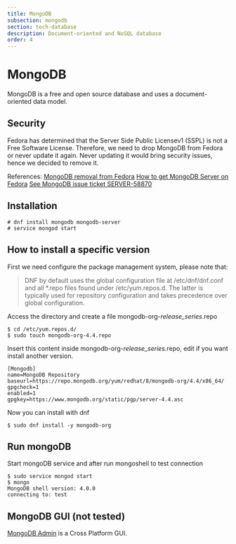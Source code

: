 ```yaml
---
title: MongoDB
subsection: mongodb
section: tech-database
description: Document-oriented and NoSQL database
order: 4
---
```


# MongoDB 

MongoDB is a free and open source database and uses a document-oriented data model.

## Security
Fedora has determined that the Server Side Public Licensev1 (SSPL) is not a Free Software License. Therefore, we need to drop MongoDB from Fedora or never update it again. Never updating it would bring security issues, hence we decided to remove it.

References:
[MongoDB removal from Fedora](https://fedoraproject.org/wiki/Changes/MongoDB_Removal)
[How to get MongoDB Server on Fedora](https://fedoramagazine.org/how-to-get-mongodb-server-on-fedora/)
[See MongoDB issue ticket SERVER-58870](https://jira.mongodb.org/browse/SERVER-58870)

## Installation 

```
# dnf install mongodb mongodb-server
# service mongod start
```

## How to install a specific version 

First we need configure the package management system, please note that:

> DNF by default uses the global configuration file at /etc/dnf/dnf.conf and all *.repo files found under /etc/yum.repos.d. The
latter is typically used for repository configuration and takes precedence over global configuration.

Access the directory and create a file mongodb-org-*release_series*.repo

```
$ cd /etc/yum.repos.d/
$ sudo touch mongodb-org-4.4.repo  
```

Insert this content inside mongodb-org-*release_series*.repo, edit if you want install another version.

```
[Mongodb]
name=MongoDB Repository
baseurl=https://repo.mongodb.org/yum/redhat/8/mongodb-org/4.4/x86_64/
gpgcheck=1
enabled=1
gpgkey=https://www.mongodb.org/static/pgp/server-4.4.asc
```

Now you can install with dnf

```
$ sudo dnf install -y mongodb-org
```

## Run mongoDB 

Start mongoDB service and after run mongoshell to test connection  

```
$ sudo service mongod start
$ mongo
MongoDB shell version: 4.0.0
connecting to: test
```

## MongoDB GUI (not tested)

[MongoDB Admin](https://github.com/hatamiarash7/MongoDB_Admin/wiki/1.-Getting-Start) is a Cross Platform GUI.
